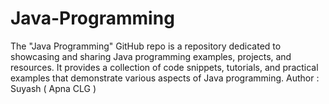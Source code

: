 # Java-Programming
The "Java Programming" GitHub repo is a repository dedicated to showcasing and sharing Java programming examples, projects, and resources. It provides a collection of code snippets, tutorials, and practical examples that demonstrate various aspects of Java programming.
Author : Suyash ( Apna CLG )